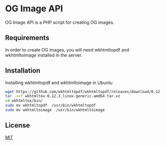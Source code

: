 # OG Image API

OG Image API is a PHP script for creating OG images.

## Requirements

In order to create OG images, you will need wkhtmltopdf and wkhtmltoimage installed in the server.

## Installation

Installing wkhtmltopdf and wkhtmltoimage in Ubuntu

```bash
wget https://github.com/wkhtmltopdf/wkhtmltopdf/releases/download/0.12.4/wkhtmltox-0.12.4_linux-generic-amd64.tar.xz
tar -xvf wkhtmltox-0.12.3_linux-generic-amd64.tar.xz
cd wkhtmltox/bin/
sudo mv wkhtmltopdf  /usr/bin/wkhtmltopdf
sudo mv wkhtmltoimage  /usr/bin/wkhtmltoimage
```

## License
[MIT](https://choosealicense.com/licenses/mit/)